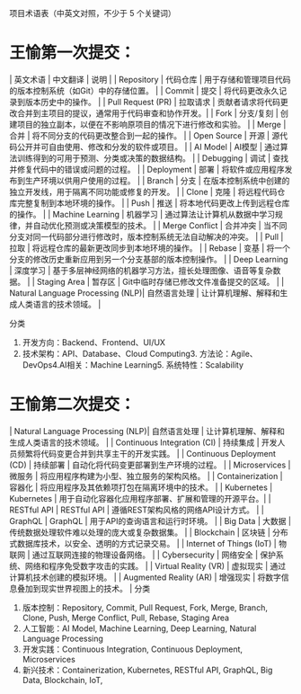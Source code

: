 <!-- by 王  愉 -->
项目术语表（中英文对照，不少于 5 个关键词）
# 王愉第一次提交：
|     英文术语       | 中文翻译  |                             说明                              |
| Repository        | 代码仓库  | 用于存储和管理项目代码的版本控制系统（如Git）中的存储位置。        |
| Commit            | 提交      | 将代码更改永久记录到版本历史中的操作。                           |
| Pull Request (PR) | 拉取请求  | 贡献者请求将代码更改合并到主项目的提议，通常用于代码审查和协作开发。|
| Fork              | 分支/复刻 | 创建项目的独立副本，以便在不影响原项目的情况下进行修改和实验。     |
| Merge             | 合并      | 将不同分支的代码更改整合到一起的操作。                            |
| Open Source       | 开源      | 源代码公开并可自由使用、修改和分发的软件或项目。                   |
| AI Model          | AI模型    | 通过算法训练得到的可用于预测、分类或决策的数据结构。               |
| Debugging         | 调试      | 查找并修复代码中的错误或问题的过程。                              |
| Deployment        | 部署      | 将软件或应用程序发布到生产环境以供用户使用的过程。                 |
| Branch            | 分支      | 在版本控制系统中创建的独立开发线，用于隔离不同功能或修复的开发。     |
| Clone             | 克隆      | 将远程代码仓库完整复制到本地环境的操作。                           |
| Push              | 推送      | 将本地代码更改上传到远程仓库的操作。                               |
| Machine Learning  | 机器学习  | 通过算法让计算机从数据中学习规律，并自动优化预测或决策模型的技术。    |
| Merge Conflict    | 合并冲突  | 当不同分支对同一代码部分进行修改时，版本控制系统无法自动解决的冲突。  |
| Pull              | 拉取      | 将远程仓库的最新更改同步到本地环境的操作。                         |
| Rebase            | 变基      | 将一个分支的修改历史重新应用到另一个分支基部的版本控制操作。         |
| Deep Learning     | 深度学习  | 基于多层神经网络的机器学习方法，擅长处理图像、语音等复杂数据。        |
| Staging Area      | 暂存区    | Git中临时存储已修改文件准备提交的区域。                            |
| Natural Language Processing (NLP)| 自然语言处理 | 让计算机理解、解释和生成人类语言的技术领域。       |

分类
1. 开发方向：Backend、Frontend、UI/UX
2. 技术架构：API、Database、Cloud Computing3.
方法论：Agile、DevOps4.AI相关：Machine Learning5.
系统特性：Scalability


# 王愉第二次提交：
| Natural Language Processing (NLP)| 自然语言处理 | 让计算机理解、解释和生成人类语言的技术领域。        |
| Continuous Integration (CI)      | 持续集成     | 开发人员频繁将代码变更合并到共享主干的开发实践。    |
| Continuous Deployment (CD)       | 持续部署     | 自动化将代码变更部署到生产环境的过程。             |
| Microservices                    | 微服务       | 将应用程序构建为小型、独立服务的架构风格。          |
| Containerization                 | 容器化       | 将应用程序及其依赖项打包在隔离环境中的技术。        |
| Kubernetes                       | Kubernetes   | 用于自动化容器化应用程序部署、扩展和管理的开源平台。|
| RESTful API                      | RESTful API  | 遵循REST架构风格的网络API设计方式。               |
| GraphQL                          | GraphQL      | 用于API的查询语言和运行时环境。                   |
| Big Data                         | 大数据        | 传统数据处理软件难以处理的庞大或复杂数据集。       |
| Blockchain                       | 区块链        | 分布式数据库技术，以安全、透明的方式记录交易。     |
| Internet of Things (IoT)         | 物联网        | 通过互联网连接的物理设备网络。                    |
| Cybersecurity                    | 网络安全      | 保护系统、网络和程序免受数字攻击的实践。           |
| Virtual Reality (VR)             | 虚拟现实      | 通过计算机技术创建的模拟环境。                    |
| Augmented Reality (AR)           | 增强现实      | 将数字信息叠加到现实世界视图上的技术。             |
分类
1. 版本控制：Repository, Commit, Pull Request, Fork, Merge, Branch, Clone, Push, Merge Conflict, Pull, Rebase, Staging Area
2. 人工智能：AI Model, Machine Learning, Deep Learning, Natural Language Processing
3. 开发实践：Continuous Integration, Continuous Deployment, Microservices
4. 新兴技术：Containerization, Kubernetes, RESTful API, GraphQL, Big Data, Blockchain, IoT,